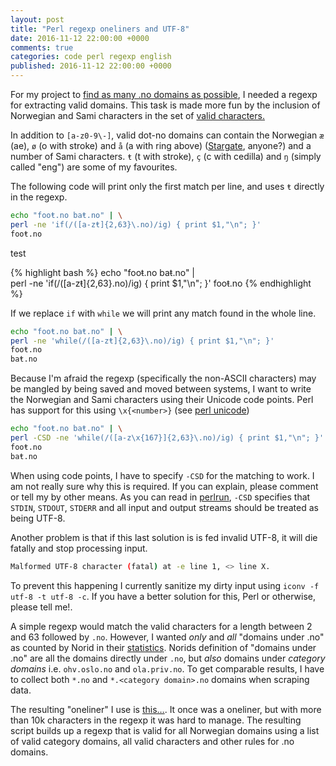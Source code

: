 ```yaml
---
layout: post
title: "Perl regexp oneliners and UTF-8"
date: 2016-11-12 22:00:00 +0000
comments: true
categories: code perl regexp english 
published: 2016-11-12 22:00:00 +0000
---
```

For my project to  [find as many .no domains as possible](https://github.com/Kagee/make-clean-no-list),
I needed a regexp for extracting valid domains. This task is made
more fun by the inclusion of Norwegian and Sami characters in the
set of [valid characters.](https://www.norid.no/no/domeneregistrering/idn/idn_nyetegn/)

<!-- more -->

In addition to ```[a-z0-9\-]```, valid dot-no domains can contain the 
Norwegian ```æ``` (ae), ```ø``` (o with stroke) and ```å``` (a with 
ring above) ([Stargate](https://en.wikipedia.org/wiki/Stargate_SG-1), 
anyone?) and a number of Sami characters. ```ŧ``` (t with stroke), 
 ```ç``` (c with cedilla) and ```ŋ``` (simply called "eng") are some 
of my favourites.

The following code will print only the first match per line, and 
uses ```ŧ``` directly in the regexp.

```bash
echo "fooŧ.no baŧ.no" | \
perl -ne 'if(/([a-zŧ]{2,63}\.no)/ig) { print $1,"\n"; }'
fooŧ.no
```

test

{% highlight bash %}
echo "fooŧ.no baŧ.no" | \
perl -ne 'if(/([a-zŧ]{2,63}\.no)/ig) { print $1,"\n"; }'
fooŧ.no
{% endhighlight %}

If we replace ```if``` with ```while``` we will print any match found
in the whole line.
```bash
echo "fooŧ.no baŧ.no" | \
perl -ne 'while(/([a-zŧ]{2,63}\.no)/ig) { print $1,"\n"; }'
fooŧ.no
baŧ.no
```

Because I'm afraid the regexp (specifically the non-ASCII characters) 
may be mangled by being saved and moved between systems, I want to 
write the Norwegian and Sami characters using their Unicode code points. 
Perl has support for this using ```\x{<number>}``` (see 
[perl unicode](http://perldoc.perl.org/perlunicode.html#Unicode-Regular-Expression-Support-Level))

```bash
echo "fooŧ.no baŧ.no" | \
perl -CSD -ne 'while(/([a-z\x{167}]{2,63}\.no)/ig) { print $1,"\n"; }'
fooŧ.no
baŧ.no
```
When using code points, I have to specify ```-CSD``` for the matching 
to work. I am not really sure why this is required. If you can explain,
please comment or tell my by other means. As you can read in
[perlrun](http://perldoc.perl.org/perlrun.html#Command-Switches),
 ```-CSD``` specifies that ```STDIN```, ```STDOUT```, ```STDERR``` and all input and 
output streams should be treated as being UTF-8. 

Another problem is that if this last solution is is fed invalid UTF-8, 
it will die fatally and stop processing input.

```bash
Malformed UTF-8 character (fatal) at -e line 1, <> line X.
```

To prevent this happening I currently sanitize my dirty input using 
 ```iconv -f utf-8 -t utf-8 -c```. If you have a better solution for 
this, Perl or otherwise, please tell me!.

A simple regexp would match the valid characters for a length between
2 and 63 followed by ```.no```. However, I wanted *only* and *all* 
"domains under .no" as counted by Norid in their 
[statistics](https://www.norid.no/no/statistikk/domener/). 
Norids definition of "domains under .no" are all the domains directly 
under ```.no```, but *also* domains under *category domains* i.e. 
```ohv.oslo.no``` and ```ola.priv.no```. To get comparable results, I 
have to collect both ```*.no``` and ```*.<category domain>.no``` 
domains when scraping data.

The resulting "oneliner" I use is 
[this…](https://github.com/Kagee/make-clean-no-list/blob/master/scraper/regexp_dotno).
It once was a oneliner, but with more than 10k characters in the 
regexp it was hard to manage. The resulting script builds up a regexp 
that is valid for all Norwegian domains using a list of valid category 
domains, all valid characters and other rules for .no domains.
